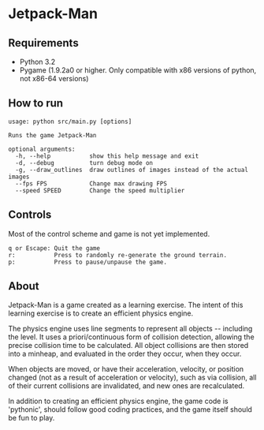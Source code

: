 # Jetpack-Man #

## Requirements ##
 - Python 3.2
 - Pygame (1.9.2a0 or higher.  Only compatible with x86 versions of python, not x86-64 versions)

## How to run ##

    usage: python src/main.py [options]

    Runs the game Jetpack-Man

    optional arguments:
      -h, --help           show this help message and exit
      -d, --debug          turn debug mode on
      -g, --draw_outlines  draw outlines of images instead of the actual images
      --fps FPS            Change max drawing FPS
      --speed SPEED        Change the speed multiplier

## Controls ##
Most of the control scheme and game is not yet implemented.

    q or Escape: Quit the game
    r:           Press to randomly re-generate the ground terrain.
    p:           Press to pause/unpause the game.

## About ##
Jetpack-Man is a game created as a learning exercise.  The intent of this learning exercise is to create an efficient physics engine.

The physics engine uses line segments to represent all objects -- including the level.  It uses a priori/continuous form of collision detection, allowing the precise collision time to be calculated.  All object collisions are then stored into a minheap, and evaluated in the order they occur, when they occur.

When objects are moved, or have their acceleration, velocity, or position changed (not as a result of acceleration or velocity), such as via collision, all of their current collisions are invalidated, and new ones are recalculated.

In addition to creating an efficient physics engine, the game code is 'pythonic', should follow good coding practices, and the game itself should be fun to play.
